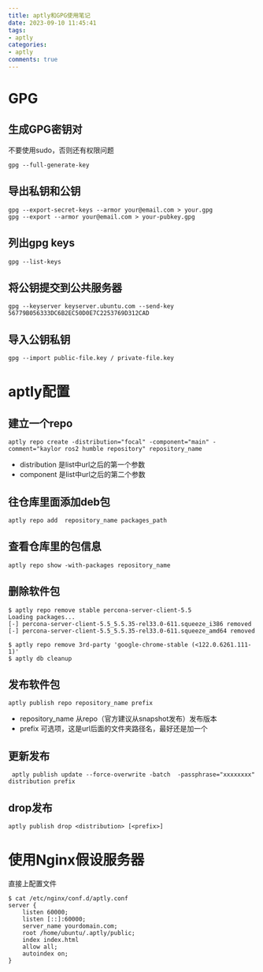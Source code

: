 ```yaml
---
title: aptly和GPG使用笔记
date: 2023-09-10 11:45:41
tags:
- aptly
categories:
- aptly
comments: true
---
```


# GPG

## 生成GPG密钥对
不要使用sudo，否则还有权限问题
```
gpg --full-generate-key
```

## 导出私钥和公钥
```
gpg --export-secret-keys --armor your@email.com > your.gpg
gpg --export --armor your@email.com > your-pubkey.gpg
```

## 列出gpg keys
```
gpg --list-keys 
```

## 将公钥提交到公共服务器
```
gpg --keyserver keyserver.ubuntu.com --send-key 56779B056333DC6B2EC50D0E7C2253769D312CAD
```

## 导入公钥私钥
```
gpg --import public-file.key / private-file.key
```


# aptly配置

## 建立一个repo

```
aptly repo create -distribution="focal" -component="main" -comment="kaylor ros2 humble repository" repository_name
```
- distribution 是list中url之后的第一个参数
- component 是list中url之后的第二个参数

## 往仓库里面添加deb包

```
aptly repo add  repository_name packages_path
```
## 查看仓库里的包信息

```
aptly repo show -with-packages repository_name
```
## 删除软件包
```
$ aptly repo remove stable percona-server-client-5.5
Loading packages...
[-] percona-server-client-5.5_5.5.35-rel33.0-611.squeeze_i386 removed
[-] percona-server-client-5.5_5.5.35-rel33.0-611.squeeze_amd64 removed

$ aptly repo remove 3rd-party 'google-chrome-stable (<122.0.6261.111-1)'
$ aptly db cleanup
```

## 发布软件包

```
aptly publish repo repository_name prefix
```
- repository_name 从repo（官方建议从snapshot发布）发布版本
- prefix 可选项，这是url后面的文件夹路径名，最好还是加一个
  
## 更新发布

```
 aptly publish update --force-overwrite -batch  -passphrase="xxxxxxxx" distribution prefix
```

## drop发布

```
aptly publish drop <distribution> [<prefix>]
```

# 使用Nginx假设服务器

直接上配置文件

```
$ cat /etc/nginx/conf.d/aptly.conf
server {
    listen 60000;
    listen [::]:60000;
    server_name yourdomain.com;
    root /home/ubuntu/.aptly/public;
    index index.html
    allow all;
    autoindex on;
}
```

